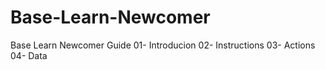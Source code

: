 # Base-Learn-Newcomer
Base Learn Newcomer Guide
01- Introducion
02- Instructions
03- Actions
04- Data
